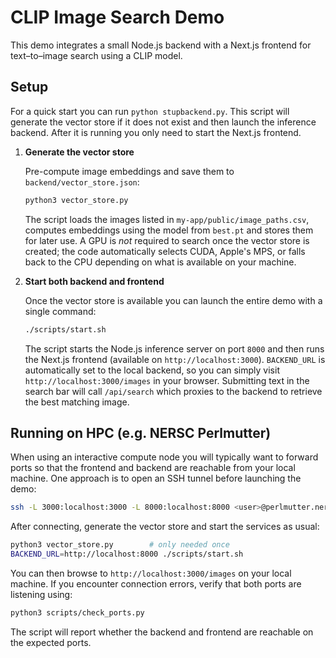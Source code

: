 # CLIP Image Search Demo

This demo integrates a small Node.js backend with a Next.js
frontend for text–to–image search using a CLIP model.

## Setup

For a quick start you can run `python stupbackend.py`. This script will generate
the vector store if it does not exist and then launch the inference backend.
After it is running you only need to start the Next.js frontend.

1. **Generate the vector store**

   Pre-compute image embeddings and save them to `backend/vector_store.json`:

   ```bash
   python3 vector_store.py
   ```

   The script loads the images listed in `my-app/public/image_paths.csv`,
   computes embeddings using the model from `best.pt` and stores them
   for later use. A GPU is *not* required to search once the vector store is
   created; the code automatically selects CUDA, Apple's MPS, or falls back to
   the CPU depending on what is available on your machine.

2. **Start both backend and frontend**

   Once the vector store is available you can launch the entire demo with a
   single command:

   ```bash
   ./scripts/start.sh
   ```

   The script starts the Node.js inference server on port `8000` and then runs
   the Next.js frontend (available on `http://localhost:3000`). `BACKEND_URL` is
   automatically set to the local backend, so you can simply visit
   `http://localhost:3000/images` in your browser. Submitting text in the search
   bar will call `/api/search` which proxies to the backend to retrieve the best
   matching image.

## Running on HPC (e.g. NERSC Perlmutter)

When using an interactive compute node you will typically want to forward ports
so that the frontend and backend are reachable from your local machine.  One
approach is to open an SSH tunnel before launching the demo:

```bash
ssh -L 3000:localhost:3000 -L 8000:localhost:8000 <user>@perlmutter.nersc.gov
```

After connecting, generate the vector store and start the services as usual:

```bash
python3 vector_store.py        # only needed once
BACKEND_URL=http://localhost:8000 ./scripts/start.sh
```

You can then browse to `http://localhost:3000/images` on your local machine.
If you encounter connection errors, verify that both ports are listening using:

```bash
python3 scripts/check_ports.py
```

The script will report whether the backend and frontend are reachable on the
expected ports.
